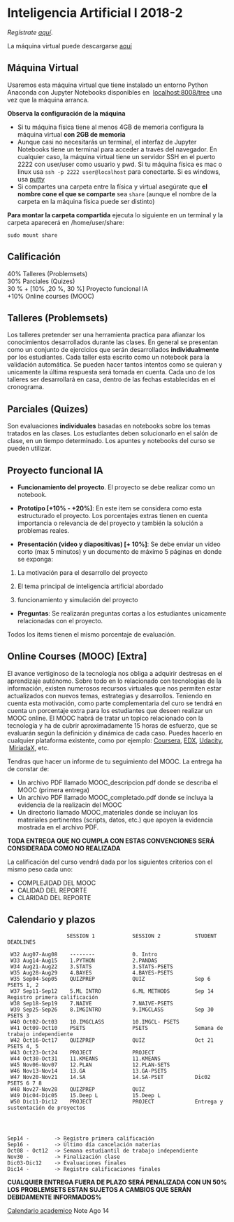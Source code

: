 # Inteligencia Artificial I 2018-2

_Regístrate [aquí](https://goo.gl/forms/VJRlUKah7DlMBLlf2)_. 
                                            
La máquina virtual puede descargarse [aquí](https://drive.google.com/file/d/1KxCUZlXDgyvJzfs6s7EfegMVS1HL_bXq/view?usp=sharing)


## Máquina Virtual

Usaremos esta máquina virtual que tiene instalado un entorno Python Anaconda con Jupyter Notebooks disponibles en  [localhost:8008/tree](http://localhost:8008/tree) una vez que la máquina arranca.

**Observa la configuración de la máquina**

- Si tu máquina física tiene al menos 4GB de memoria configura la máquina virtual **con 2GB de memoria**
- Aunque casi no necesitarás un terminal, el interfaz de Jupyter Notebooks tiene un terminal para acceder a través del navegador. En cualquier caso, la máquina virtual tiene un servidor SSH en el puerto 2222 con user/user como usuario y pwd. Si tu máquina física es mac o linux usa `ssh -p 2222 user@localhost` para conectarte. Si es windows, usa [putty](https://www.putty.org/)
- Si compartes una carpeta entre la física y virtual asegúrate que **el nombre cone el que se comparte** sea `share` (aunque el nombre de la carpeta en la máquina física puede ser distinto)

**Para montar la carpeta compartida** ejecuta lo siguiente en un terminal y la carpeta aparecerá en /home/user/share:

    sudo mount share


## Calificación
40% Talleres (Problemsets)<br/>
30% Parciales (Quizes) <br/>
30 % + [10% ,20 %, 30 %] Proyecto funcional IA <br/>
+10% Online courses (MOOC)

## Talleres (Problemsets)

Los talleres pretender ser una herramienta practica para afianzar los conocimientos desarrollados durante las clases. En general se presentan como un conjunto de ejercicios que serán desarrollados **individualmente** por los estudiantes. Cada taller esta escrito como un notebook para la validación automática. Se pueden hacer tantos intentos como se quieran y unicamente la última respuesta será tomada en cuenta. Cada uno de los talleres ser desarrollará en casa, dentro de las fechas establecidas en el cronograma. 


## Parciales (Quizes)

Son evaluaciones **individuales** basadas en notebooks sobre los temas tratados en las clases. Los estudiantes deben solucionarlo en el salón de clase, en un tiempo determinado. Los apuntes y notebooks del curso se pueden utilizar. 


## Proyecto funcional IA

- **Funcionamiento del proyecto**. El proyecto se debe realizar como un notebook.  

- **Prototipo [+10% - +20%]**:  En este item se considera como esta estructurado el proyecto. Los porcentajes extras tienen en cuenta importancia o relevancia de 
del proyecto y también la solución a problemas  reales.

- **Presentación (video y diapositivas) [+ 10%]**:  Se debe enviar un video corto (max 5 minutos) y un documento de máximo 5 páginas en donde se exponga: 

1. La motivación para el desarrollo del proyecto

2. El tema principal de inteligencia artificial abordado

3.  funcionamiento y simulación del proyecto


- **Preguntas**: Se realizarán preguntas cortas a los estudiantes unicamente relacionadas con el proyecto. 
 
Todos los items tienen el mismo porcentaje de evaluación. 


## Online Courses (MOOC) [Extra]

El avance vertiginoso de la tecnología nos obliga a adquirir destresas en el aprendizaje autónomo. Sobre todo en lo relacionado con tecnologias de la información, existen numerosos recursos virtuales que nos permiten estar actualizados con nuevos temas, estrategias y desarrollos. Teniendo en cuenta esta motivación, como parte complementaria del curo se tendrá en cuenta un porcentaje extra para los estudiantes que deseen realizar un MOOC online. El MOOC habrá de tratar un topico relacionado con la tecnología y ha de cubrir aproximadamente 15 horas de esfuerzo, que se evaluarán según la definición y dinámica de cada caso. Puedes hacerlo en cualquier plataforma existente, como por ejemplo: [Coursera](www.coursera.org), [EDX](www.edx.org), [Udacity](www.udacity.org),  [MiriadaX](https://miriadax.net/), etc.

Tendras que hacer un informe de tu seguimiento del MOOC. La entrega ha de constar de:

- Un archivo PDF llamado MOOC_descripcion.pdf donde se describa el MOOC (primera entrega)
- Un archivo PDF llamado MOOC_completado.pdf donde se incluya la evidencia de la realizacin del MOOC
- Un directorio llamado MOOC_materiales donde se incluyan los materiales pertinentes (scripts, datos, etc.) que apoyen la evidencia mostrada en el archivo PDF.

**TODA ENTREGA QUE NO CUMPLA CON ESTAS CONVENCIONES SERÁ CONSIDERADA COMO NO REALIZADA**

La calificación del curso vendrá dada por los siguientes criterios con el mismo peso cada uno:

- COMPLEJIDAD DEL MOOC
- CALIDAD DEL REPORTE 
- CLARIDAD DEL REPORTE

## Calendario y plazos

                       SESSION 1            SESSION 2           STUDENT DEADLINES

     W32 Aug07-Aug08    --------            0. Intro
     W33 Aug14-Aug15    1.PYTHON            2.PANDAS
     W34 Aug21-Aug22    3.STATS             3.STATS-PSETS         
     W35 Aug28-Aug29    4.BAYES             4.BAYES-PSETS         
     W35 Sep04-Sep05    QUIZPREP            QUIZ                Sep 6 PSETS 1, 2     
     W37 Sep11-Sep12    5.ML INTRO          6.ML METHODS        Sep 14 Registro primera calificación
     W38 Sep18-Sep19    7.NAIVE             7.NAIVE-PSETS     
     W39 Sep25-Sep26    8.IMGINTRO          9.IMGCLASS          Sep 30 PSETS 3
     W40 Oct02-Oct03    10.IMGCLASS         10.IMGCL- PSETS  
     W41 Oct09-Oct10    PSETS               PSETS               Semana de trabajo independiente            
     W42 Oct16-Oct17    QUIZPREP            QUIZ                Oct 21 PSETS 4, 5
     W43 Oct23-Oct24    PROJECT             PROJECT    
     W44 Oct30-Oct31    11.KMEANS		    11.KMEANS          
     W45 Nov06-Nov07    12.PLAN             12.PLAN-SETS	
     W46 Nov13-Nov14    13.GA               13.GA-PSETS        
     W47 Nov20-Nov21    14.SA               14.SA-PSET	        Dic02 PSETS 6 7 8 
     W48 Nov27-Nov28    QUIZPREP            QUIZ		
     W49 Dic04-Dic05    15.Deep L           15.Deep L
     W50 Dic11-Dic12    PROJECT             PROJECT             Entrega y sustentación de proyectos

     


    Sep14 -        -> Registro primera calificación
    Sep16 -        -> Último día cancelación materias
    Oct08 - Oct12  -> Semana estudiantil de trabajo independiente
    Nov30 -        -> Finalización clase
    Dic03-Dic12    -> Evaluaciones finales
    Dic14 -        -> Registro calificaciones finales



**CUALQUIER ENTREGA FUERA DE PLAZO SERÁ PENALIZADA CON UN 50%**
**LOS PROBLEMSETS ESTAN SUJETOS A CAMBIOS QUE SERÁN DEBIDAMENTE INFORMADOS%**
    
[Calendario academico](https://www.uis.edu.co/webUIS/es/academia/calendariosAcademicos/2018/acuerdoAcad094_2018.pdf)
 Note Ago 14

